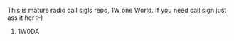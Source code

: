 This is mature radio call sigls repo, 1W one World.
If you need call sign just ass it her :-)

1. 1W0DA
